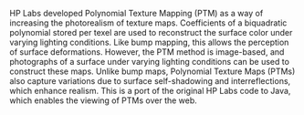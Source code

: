 HP Labs developed Polynomial Texture Mapping (PTM) as a way of increasing the photorealism of texture maps.  Coefficients of a biquadratic polynomial stored per texel are used to reconstruct the surface color under varying lighting conditions.  Like bump mapping, this allows the perception of surface deformations. However, the PTM method is image-based, and photographs of a surface under varying lighting conditions can be used to construct these maps. Unlike bump maps, Polynomial Texture Maps (PTMs) also capture variations due to surface self-shadowing and interreflections, which enhance realism.  This is a port of the original HP Labs code to Java, which enables the viewing of PTMs over the web.